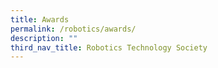 ```yaml
---
title: Awards
permalink: /robotics/awards/
description: ""
third_nav_title: Robotics Technology Society
---
```

